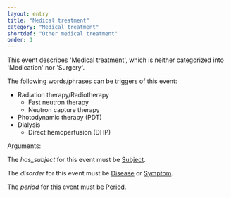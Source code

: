 ```yaml
---
layout: entry
title: "Medical treatment"
category: "Medical treatment"
shortdef: "Other medical treatment"
order: 1
---
```


This event describes 'Medical treatment', which is neither categorized into 'Medication' nor 'Surgery'.

The following words/phrases can be triggers of this event:

- Radiation therapy/Radiotherapy
  - Fast neutron therapy
  - Neutron capture therapy
- Photodynamic therapy (PDT)
- Dialysis
  - Direct hemoperfusion (DHP)


Arguments:

The *has_subject* for this event must be [Subject]().

The *disorder* for this event must be [Disease]() or [Symptom]().

The *period* for this event must be [Period]().
